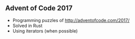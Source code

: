 ## Advent of Code 2017

* Programming puzzles of http://adventofcode.com/2017/
* Solved in Rust
* Using iterators (when possible)
